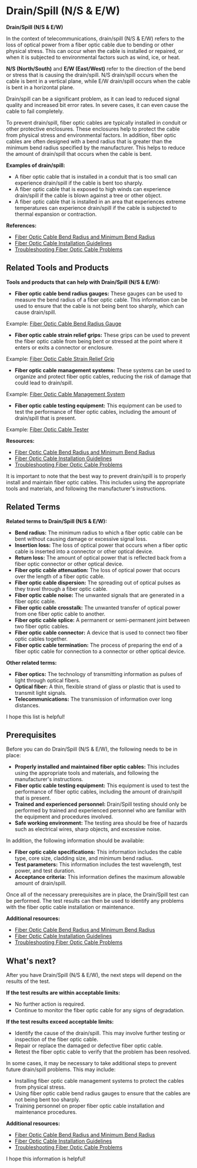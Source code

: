 # Drain/Spill (N/S & E/W)

**Drain/Spill (N/S & E/W)**

In the context of telecommunications, drain/spill (N/S & E/W) refers to the loss of optical power from a fiber optic cable due to bending or other physical stress. This can occur when the cable is installed or repaired, or when it is subjected to environmental factors such as wind, ice, or heat.

**N/S (North/South)** and **E/W (East/West)** refer to the direction of the bend or stress that is causing the drain/spill. N/S drain/spill occurs when the cable is bent in a vertical plane, while E/W drain/spill occurs when the cable is bent in a horizontal plane.

Drain/spill can be a significant problem, as it can lead to reduced signal quality and increased bit error rates. In severe cases, it can even cause the cable to fail completely.

To prevent drain/spill, fiber optic cables are typically installed in conduit or other protective enclosures. These enclosures help to protect the cable from physical stress and environmental factors. In addition, fiber optic cables are often designed with a bend radius that is greater than the minimum bend radius specified by the manufacturer. This helps to reduce the amount of drain/spill that occurs when the cable is bent.

**Examples of drain/spill:**

* A fiber optic cable that is installed in a conduit that is too small can experience drain/spill if the cable is bent too sharply.
* A fiber optic cable that is exposed to high winds can experience drain/spill if the cable is blown against a tree or other object.
* A fiber optic cable that is installed in an area that experiences extreme temperatures can experience drain/spill if the cable is subjected to thermal expansion or contraction.

**References:**

* [Fiber Optic Cable Bend Radius and Minimum Bend Radius](https://www.thefoa.org/tech/ref/bendradius.html)
* [Fiber Optic Cable Installation Guidelines](https://www.commscope.com/globalassets/digizuite/documents/installation-guidelines/fiber-optic-cable-installation-guidelines-english-680620-a.pdf)
* [Troubleshooting Fiber Optic Cable Problems](https://www.fiber-optic-solutions.com/troubleshooting-fiber-optic-cable-problems.html)

## Related Tools and Products

**Tools and products that can help with Drain/Spill (N/S & E/W):**

* **Fiber optic cable bend radius gauges:** These gauges can be used to measure the bend radius of a fiber optic cable. This information can be used to ensure that the cable is not being bent too sharply, which can cause drain/spill.

Example: [Fiber Optic Cable Bend Radius Gauge](https://www.fs.com/products/72246.html)

* **Fiber optic cable strain relief grips:** These grips can be used to prevent the fiber optic cable from being bent or stressed at the point where it enters or exits a connector or enclosure.

Example: [Fiber Optic Cable Strain Relief Grip](https://www.belden.com/products/fiber-strain-relief-grips-254085)

* **Fiber optic cable management systems:** These systems can be used to organize and protect fiber optic cables, reducing the risk of damage that could lead to drain/spill.

Example: [Fiber Optic Cable Management System](https://www.racksolutions.com/products/fiber-optic-cable-management)

* **Fiber optic cable testing equipment:** This equipment can be used to test the performance of fiber optic cables, including the amount of drain/spill that is present.

Example: [Fiber Optic Cable Tester](https://www.viavisolutions.com/en-us/test-and-measurement/products/fiber-optic-test-equipment/t-berd-5000)

**Resources:**

* [Fiber Optic Cable Bend Radius and Minimum Bend Radius](https://www.thefoa.org/tech/ref/bendradius.html)
* [Fiber Optic Cable Installation Guidelines](https://www.commscope.com/globalassets/digizuite/documents/installation-guidelines/fiber-optic-cable-installation-guidelines-english-680620-a.pdf)
* [Troubleshooting Fiber Optic Cable Problems](https://www.fiber-optic-solutions.com/troubleshooting-fiber-optic-cable-problems.html)

It is important to note that the best way to prevent drain/spill is to properly install and maintain fiber optic cables. This includes using the appropriate tools and materials, and following the manufacturer's instructions.

## Related Terms

**Related terms to Drain/Spill (N/S & E/W):**

* **Bend radius:** The minimum radius to which a fiber optic cable can be bent without causing damage or excessive signal loss.
* **Insertion loss:** The loss of optical power that occurs when a fiber optic cable is inserted into a connector or other optical device.
* **Return loss:** The amount of optical power that is reflected back from a fiber optic connector or other optical device.
* **Fiber optic cable attenuation:** The loss of optical power that occurs over the length of a fiber optic cable.
* **Fiber optic cable dispersion:** The spreading out of optical pulses as they travel through a fiber optic cable.
* **Fiber optic cable noise:** The unwanted signals that are generated in a fiber optic cable.
* **Fiber optic cable crosstalk:** The unwanted transfer of optical power from one fiber optic cable to another.
* **Fiber optic cable splice:** A permanent or semi-permanent joint between two fiber optic cables.
* **Fiber optic cable connector:** A device that is used to connect two fiber optic cables together.
* **Fiber optic cable termination:** The process of preparing the end of a fiber optic cable for connection to a connector or other optical device.

**Other related terms:**

* **Fiber optics:** The technology of transmitting information as pulses of light through optical fibers.
* **Optical fiber:** A thin, flexible strand of glass or plastic that is used to transmit light signals.
* **Telecommunications:** The transmission of information over long distances.

I hope this list is helpful!

## Prerequisites

Before you can do Drain/Spill (N/S & E/W), the following needs to be in place:

* **Properly installed and maintained fiber optic cables:** This includes using the appropriate tools and materials, and following the manufacturer's instructions.
* **Fiber optic cable testing equipment:** This equipment is used to test the performance of fiber optic cables, including the amount of drain/spill that is present.
* **Trained and experienced personnel:** Drain/Spill testing should only be performed by trained and experienced personnel who are familiar with the equipment and procedures involved.
* **Safe working environment:** The testing area should be free of hazards such as electrical wires, sharp objects, and excessive noise.

In addition, the following information should be available:

* **Fiber optic cable specifications:** This information includes the cable type, core size, cladding size, and minimum bend radius.
* **Test parameters:** This information includes the test wavelength, test power, and test duration.
* **Acceptance criteria:** This information defines the maximum allowable amount of drain/spill.

Once all of the necessary prerequisites are in place, the Drain/Spill test can be performed. The test results can then be used to identify any problems with the fiber optic cable installation or maintenance.

**Additional resources:**

* [Fiber Optic Cable Bend Radius and Minimum Bend Radius](https://www.thefoa.org/tech/ref/bendradius.html)
* [Fiber Optic Cable Installation Guidelines](https://www.commscope.com/globalassets/digizuite/documents/installation-guidelines/fiber-optic-cable-installation-guidelines-english-680620-a.pdf)
* [Troubleshooting Fiber Optic Cable Problems](https://www.fiber-optic-solutions.com/troubleshooting-fiber-optic-cable-problems.html)

## What's next?

After you have Drain/Spill (N/S & E/W), the next steps will depend on the results of the test.

**If the test results are within acceptable limits:**

* No further action is required.
* Continue to monitor the fiber optic cable for any signs of degradation.

**If the test results exceed acceptable limits:**

* Identify the cause of the drain/spill. This may involve further testing or inspection of the fiber optic cable.
* Repair or replace the damaged or defective fiber optic cable.
* Retest the fiber optic cable to verify that the problem has been resolved.

In some cases, it may be necessary to take additional steps to prevent future drain/spill problems. This may include:

* Installing fiber optic cable management systems to protect the cables from physical stress.
* Using fiber optic cable bend radius gauges to ensure that the cables are not being bent too sharply.
* Training personnel on proper fiber optic cable installation and maintenance procedures.

**Additional resources:**

* [Fiber Optic Cable Bend Radius and Minimum Bend Radius](https://www.thefoa.org/tech/ref/bendradius.html)
* [Fiber Optic Cable Installation Guidelines](https://www.commscope.com/globalassets/digizuite/documents/installation-guidelines/fiber-optic-cable-installation-guidelines-english-680620-a.pdf)
* [Troubleshooting Fiber Optic Cable Problems](https://www.fiber-optic-solutions.com/troubleshooting-fiber-optic-cable-problems.html)

I hope this information is helpful!